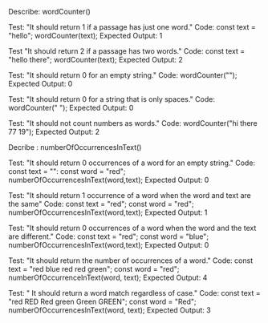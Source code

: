 Describe: wordCounter()

Test: "It should return 1 if a passage has  just one word."
Code:
const text = "hello";
wordCounter(text);
Expected Output: 1

Test "It should return 2 if a passage has two words."
Code: 
const text = "hello there";
wordCounter(text);
Expected Output: 2

Test: "It should return 0 for an empty string."
Code: wordCounter("");
Expected Output: 0

Test: "It should return 0 for a string that is only spaces."
Code: wordCounter("            ");
Expected Output: 0

Test: "It should not count numbers as words."
Code: wordCounter("hi there 77 19");
Expected Output: 2

Decribe : numberOfOccurrencesInText()

Test: "It should return 0 occurrences of a word for an empty string."
Code:
const text = "":
const word = "red";
numberOfOccurrencesInText(word,text);
Expected Output: 0

Test: "It should return 1 occurrence of a word when the word and text are the same"
Code:
const text = "red";
const word = "red";
numberOfOccurrencesInText(word,text);
Expected Output: 1

Test: "It should return 0 occurrences of a word when the word and the text are different."
Code:
const text = "red";
const word = "blue";
numberOfOccurrencesInText(word,text);
Expected Output: 0

Test: "It should return the number of occurrences of a word."
Code: 
const text = "red blue red red green";
const word = "red";
numberOfOccurrenceInText(word, text);
Expected Output: 4

Test: " It should return a word match regardless of case."
Code:
const text = "red RED Red green Green GREEN";
const word = "Red";
numberOfOccurrencesInText(word, text);
Expected Output: 3

